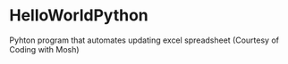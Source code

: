 # HelloWorldPython

Pyhton program that automates updating excel spreadsheet
(Courtesy of Coding with Mosh)
